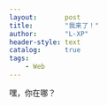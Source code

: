 ```yaml
---
layout:       post
title:        "我来了！"
author:       "L-XP"
header-style: text
catalog:      true
tags:
    - Web
---
```


嘿，你在哪？
